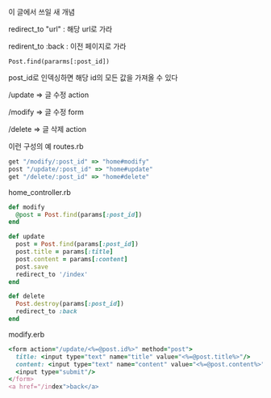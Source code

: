 이 글에서 쓰일 새 개념

redirect_to "url" : 해당 url로 가라

redirent_to :back : 이전 페이지로 가라

`Post.find(pararms[:post_id])`

post_id로 인덱싱하면 해당 id의 모든 값을 가져올 수 있다

/update => 글 수정 action

/modify => 글 수정 form

/delete => 글 삭제 action

이런 구성의 예
routes.rb
```ruby
get "/modify/:post_id" => "home#modify"
post "/update/:post_id" => "home#update"
get "/delete/:post_id" => "home#delete"
```
home_controller.rb
```ruby
def modify
  @post = Post.find(params[:post_id])
end

def update
  post = Post.find(params[:post_id])
  post.title = params[:title]
  post.content = params[:content]
  post.save
  redirect_to '/index'
end

def delete
  Post.destroy(params[:post_id])
  redirect_to :back
end
```
modify.erb
```ruby
<form action="/update/<%=@post.id%>" method="post">
  title: <input type="text" name="title" value="<%=@post.title%>"/>
  content: <input type="text" name="content" value="<%=@post.content%>"/>
  <input type="submit"/>
</form>
<a href="/index">back</a>
```
